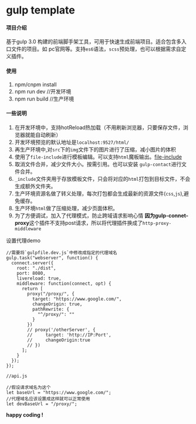 # gulp template

#### 项目介绍
基于gulp 3.0 构建的前端脚手架工具，可用于快速生成前端项目。适合包含多入口文件的项目。如 pc官网等。支持`es6`语法，`scss`预处理，也可以根据需求自定义插件。

#### 使用
1. npm/cnpm install 
2. npm run dev  //开发环境
3. npm run build //生产环境

#### 一些说明
1. 在开发环境中，支持hotReload热加载（不用刷新浏览器，只要保存文件，浏览器就能自动刷新）
2. 开发环境预览的默认地址是`localhost:9527/html/`
3. 再生产环境中,对`src`下的`img`文件下的图片进行了压缩，减小图片的体积
4. 使用了`file-include`进行模板编辑。可以支持`html`魔板输出。[file-include](https://www.npmjs.com/package/gulp-file-include)
5. 取消文件合并，减少文件大小。按需引用。也可以安装 `gulp-contact`进行文件合并。
6. `_include`文件夹用于存放模板文件，只会将对应的`html`打包到目标文件，不会生成额外文件夹。
7. 生产环境资源名做了转义处理，每次打包都会生成最新的资源文件(`css`,`js`),避免缓存。
8. 生产环境`html`做了压缩处理，减少页面体积。
9. 为了方便调试，加入了代理模式，防止跨域请求影响心情
**因为gulp-connet-proxy**这个插件不支持post请求，所以将代理插件换成了`http-proxy-middleware`

  设置代理demo
  ```
  //需要将`gulpfile.dev.js`中修改成指定的代理域名
  gulp.task("webserver", function() {
    connect.server({
      root: "./dist",
      port: 8080,
      livereload: true,
      middleware: function(connect, opt) {
        return [
          proxy("/proxy/", {
            target: "https://www.google.com/",
            changeOrigin: true,
            pathRewrite: {
              "^/proxy/": ""
            }
          })
          // proxy('/otherServer', {
          //     target: 'http://IP:Port',
          //     changeOrigin:true
          // })
        ];
      }
    });
  });
  
  ```
  
  
  ```
  //api.js
  
  //假设请求域名为这个
  let baseUrl = "https://www.google.com/";
  //代理域名应该设置成这样就可以正常使用
  let devBaseUrl = "/proxy/";
  ```

**happy coding !**

